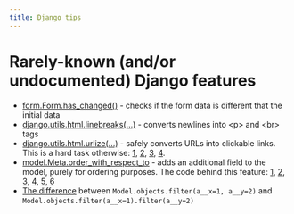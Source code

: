 ```yaml
---
title: Django tips
---
```


# Rarely-known (and/or undocumented) Django features

* [form.Form.has_changed()](https://code.djangoproject.com/browser/django/tags/releases/1.3/django/forms/forms.py#L316) - checks if the form data is different that the initial data
* [django.utils.html.linebreaks(...)](https://code.djangoproject.com/browser/django/tags/releases/1.3.1/django/utils/html.py#L71) - converts newlines into \<p\> and \<br\> tags
* [django.utils.html.urlize(...)](https://code.djangoproject.com/browser/django/tags/releases/1.3.1/django/utils/html.py#L102) - safely converts URLs into clickable links.
  This is a hard task otherwise:
    [1](http://stackoverflow.com/questions/37684/how-to-replace-plain-urls-with-links),
    [2](http://www.codinghorror.com/blog/2008/10/the-problem-with-urls.html),
    [3](http://www.ietf.org/rfc/rfc1738.txt),
    [4](http://www.codinghorror.com/blog/2008/08/protecting-your-cookies-httponly.html).
* [model.Meta.order_with_respect_to](https://docs.djangoproject.com/en/dev/ref/models/options/#order-with-respect-to) - adds an additional field to the model, purely for ordering purposes.
  The code behind this feature:
  [1](https://code.djangoproject.com/browser/django/tags/releases/1.3/django/db/models/base.py#L227),
  [2](https://code.djangoproject.com/browser/django/tags/releases/1.3/django/db/models/base.py#L532),
  [3](https://code.djangoproject.com/browser/django/tags/releases/1.3/django/db/models/base.py#L603),
  [4](https://code.djangoproject.com/browser/django/tags/releases/1.3/django/db/models/base.py#L860),
  [5](https://code.djangoproject.com/browser/django/tags/releases/1.3/django/db/models/options.py#L114),
  [6](https://code.djangoproject.com/browser/django/tags/releases/1.3/django/db/models/fields/proxy.py)
* [The difference](https://docs.djangoproject.com/en/1.3/topics/db/queries/#spanning-multi-valued-relationships) between ```Model.objects.filter(a__x=1, a__y=2)``` and ```Model.objects.filter(a__x=1).filter(a__y=2)```
